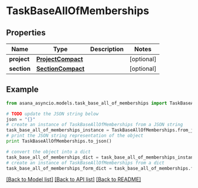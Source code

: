 # TaskBaseAllOfMemberships


## Properties

Name | Type | Description | Notes
------------ | ------------- | ------------- | -------------
**project** | [**ProjectCompact**](ProjectCompact.md) |  | [optional] 
**section** | [**SectionCompact**](SectionCompact.md) |  | [optional] 

## Example

```python
from asana_asyncio.models.task_base_all_of_memberships import TaskBaseAllOfMemberships

# TODO update the JSON string below
json = "{}"
# create an instance of TaskBaseAllOfMemberships from a JSON string
task_base_all_of_memberships_instance = TaskBaseAllOfMemberships.from_json(json)
# print the JSON string representation of the object
print TaskBaseAllOfMemberships.to_json()

# convert the object into a dict
task_base_all_of_memberships_dict = task_base_all_of_memberships_instance.to_dict()
# create an instance of TaskBaseAllOfMemberships from a dict
task_base_all_of_memberships_form_dict = task_base_all_of_memberships.from_dict(task_base_all_of_memberships_dict)
```
[[Back to Model list]](../README.md#documentation-for-models) [[Back to API list]](../README.md#documentation-for-api-endpoints) [[Back to README]](../README.md)


